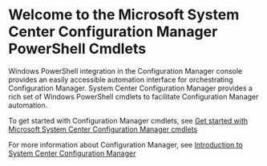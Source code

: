 # Welcome to the Microsoft System Center Configuration Manager PowerShell Cmdlets

Windows PowerShell integration in the Configuration Manager console provides an easily accessible automation interface for orchestrating Configuration Manager. System Center Configuration Manager provides a rich set of Windows PowerShell cmdlets to facilitate Configuration Manager automation.

To get started with Configuration Manager cmdlets, see [Get started with Microsoft System Center Configuration Manager cmdlets](/powershell/sccm/configurationmanager/)

For more information about Configuration Manager, see [Introduction to System Center Configuration Manager](https://docs.microsoft.com/en-us/sccm/core/understand/introduction)

